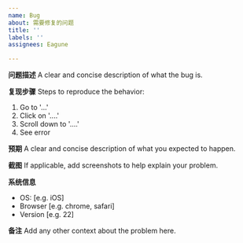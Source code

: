 ```yaml
---
name: Bug
about: 需要修复的问题
title: ''
labels: ''
assignees: Eagune

---
```


**问题描述**
A clear and concise description of what the bug is.

**复现步骤**
Steps to reproduce the behavior:
1. Go to '...'
2. Click on '....'
3. Scroll down to '....'
4. See error

**预期**
A clear and concise description of what you expected to happen.

**截图**
If applicable, add screenshots to help explain your problem.

**系统信息**
 - OS: [e.g. iOS]
 - Browser [e.g. chrome, safari]
 - Version [e.g. 22]

**备注**
Add any other context about the problem here.
